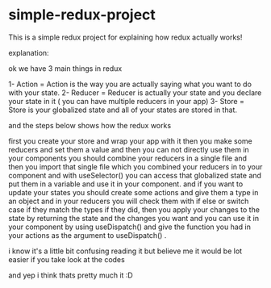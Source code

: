 # simple-redux-project
This is a simple redux project for explaining how redux actually works! 


explanation:

ok we have 3 main things in redux 

1- Action = Action is the way you are actually saying what you want to do with your state.
2- Reducer = Reducer is actually your state and you declare your state in it ( you can have multiple reducers in your app)
3- Store = Store is your globalized state and all of your states are stored in that.

and the steps below shows how the redux works 

first you create your store and wrap your app with it 
then you make some reducers and set them a value
and then you can not directly use them in your components 
you should combine your reducers in a single file 
and then you import that single file which you combined your reducers in to your component
and with useSelector() you can access that globalized state and put them in a variable
and use it in your component.
and if you want to update your states 
you should create some actions and give them a type in an object 
and in your reducers you will check them with if else or switch case 
if they match the types 
if they did, then you apply your changes to the state by returning the state and the changes you want 
and you can use it in your component by using useDispatch() and give the function you had in your actions as the argument to useDispatch() .

i know it's a little bit confusing reading it but believe me it would be lot easier if you take look at the codes

and yep i think thats pretty much it :D 


